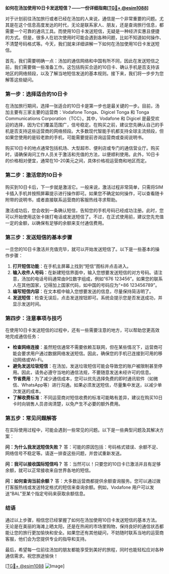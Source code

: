 **如何在汤加使用10日卡发送短信？——一份详细指南[[TG💪+ @esim1088](https://t.me/s/esim1088)]**

对于计划前往汤加旅行或者已经在汤加的人来说，通信是一个非常重要的问题。尤其是在这个信息高度发达的时代，无论是联系家人、朋友，还是查询旅行信息，都需要一个可靠的通讯工具。而使用10日卡发送短信，无疑是一种经济实惠且便捷的方式。但是，很多人在初次使用时可能会遇到各种问题，比如不知道如何操作、不清楚号码格式等。今天，我们就来详细讲解一下如何在汤加使用10日卡发送短信。

首先，我们需要明确一点：汤加的通信网络和中国有所不同，因此在发送短信之前，我们需要做一些准备工作。这包括购买合适的10日卡、确认手机是否支持该地区的网络频段，以及了解当地短信发送的基本规则。接下来，我们将一步步为您解答这些疑问。

### 第一步：选择适合的10日卡

在汤加旅行期间，选择一张适合的10日卡是第一步也是最关键的一步。目前，汤加主要有三家主要的运营商：Vodafone Tonga、Digicel Tonga 和 Tonga Communications Corporation（TCC）。其中，Vodafone 和 Digicel 是最受欢迎的选择，因为它们覆盖范围广，信号稳定。在购买之前，建议您先确认自己的手机是否支持这些运营商的网络频段。大多数现代智能手机都支持全球主流频段，但如果您使用的是较老款的手机，可能需要提前咨询运营商或查阅说明书。

购买10日卡的地点通常包括机场、大型超市、便利店或专门的通信营业厅。购买时，请确保询问工作人员关于激活和充值的方法，以便顺利使用。此外，10日卡的价格相对便宜，通常在10-20美元之间，具体价格视运营商和地区而定。

### 第二步：激活您的10日卡

购买到10日卡后，下一步就是激活它。一般来说，激活过程非常简单，只需将SIM卡插入手机并按照屏幕提示进行操作即可。如果您不确定如何操作，可以查看随卡附带的说明书，或者直接联系运营商的客服热线寻求帮助。

激活成功后，您会收到一条确认短信，告知您的手机号码已经成功注册。此时，您可以开始使用这张卡拨打电话或发送短信了。不过，在正式使用前，建议您先充值一定的金额，以确保有足够的余额来支付通信费用。

### 第三步：发送短信的基本步骤

一旦您的10日卡激活并充值完毕，就可以开始发送短信了。以下是一些基本的操作步骤：

1. **打开短信功能**：在手机主屏幕上找到“短信”图标并点击进入。
2. **输入收件人号码**：在新建短信界面中，输入您想要发送短信的对方号码。请注意，汤加的电话号码通常由9位数字组成，例如“676 123456”。如果您的联系人在其他国家，记得加上国家代码，如中国的号码应为“+86 123456789”。
3. **编写短信内容**：在文本框中输入您想要发送的信息，尽量保持简洁明了。
4. **发送短信**：检查无误后，点击发送按钮即可。系统会提示您是否发送成功，并显示发送时间。

### 第四步：注意事项与技巧

在使用10日卡发送短信的过程中，还有一些需要注意的地方，可以帮助您更高效地完成通信任务：

- **检查网络连接**：虽然短信通常不需要依赖互联网，但在某些情况下，运营商可能会要求用户通过数据网络发送短信。因此，确保您的手机已连接到可用的移动网络或Wi-Fi。
- **避免发送垃圾短信**：在汤加，发送垃圾短信可能会导致您的账户被限制甚至停用。因此，请务必遵守当地的通信法规，不要随意发送未经许可的信息。
- **节省费用**：为了减少通信成本，您可以优先选择免费的即时通讯软件（如微信、WhatsApp等）进行沟通。如果必须发送短信，尽量集中发送，以减少单次发送的成本。
- **了解收费标准**：不同运营商对短信收费的标准可能略有差异，建议在购买10日卡时向销售人员咨询清楚，以免产生不必要的额外费用。

### 第五步：常见问题解答

在实际使用过程中，可能会遇到一些常见的问题。以下是一些典型问题及其解决方案：

**问：为什么我发送短信失败？**
答：可能的原因包括：号码格式错误、余额不足、网络信号不稳定等。请逐一排查这些问题，并尝试重新发送。

**问：我可以接收国际短信吗？**
答：当然可以！只要您的10日卡已激活并且有足够余额，就可以正常接收来自世界各地的短信。

**问：如何查询当前余额？**
答：大多数运营商都提供余额查询服务。您可以通过拨打客服热线或发送特定格式的短信来查询余额。例如，Vodafone 用户可以发送“BAL”至某个指定号码来获取余额信息。

### 结语

通过以上步骤，相信您已经掌握了如何在汤加使用10日卡发送短信的基本方法。无论是在美丽的海滩上晒太阳，还是在热闹的市场里购物，保持良好的通信状态都能让您的旅行更加愉快和安全。如果您还有其他疑问，不妨随时联系当地的运营商客服，他们会为您提供专业的指导和支持。

最后，希望每一位前往汤加的朋友都能享受到美好的旅程，同时也能轻松应对各种通信需求。祝您旅途愉快！

[[TG💪+ @esim1088](https://t.me/s/esim1088) ![Image](https://i.postimg.cc/4NQfJmqS/Snipaste-2025-05-13-00-14-12.png)]